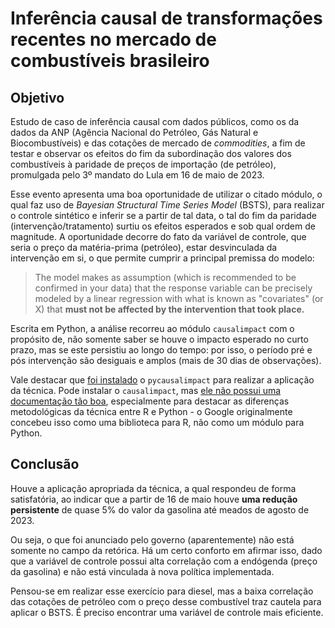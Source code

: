 # Inferência causal de transformações recentes no mercado de combustíveis brasileiro

## Objetivo

Estudo de caso de inferência causal com dados públicos, como os da dados da ANP (Agência Nacional do Petróleo, Gás Natural e Biocombustíveis) e das cotações de mercado de _commodities_, a fim de testar e observar os efeitos do fim da subordinação dos valores dos combustíveis à paridade de preços de importação (de petróleo), promulgada pelo 3º mandato do Lula em 16 de maio de 2023. 

Esse evento apresenta uma boa oportunidade de utilizar o citado módulo, o qual faz uso de _Bayesian Structural Time Series Model_ (BSTS), para realizar o controle sintético e inferir se a partir de tal data, o tal do fim da paridade (intervenção/tratamento) surtiu os efeitos esperados e sob qual ordem de magnitude. A oportunidade decorre do fato da variável de controle, que seria o preço da matéria-prima (petróleo), estar desvinculada da intervenção em si, o que permite cumprir a principal premissa do modelo: 

> The model makes as assumption (which is recommended to be confirmed in your data) that the response variable can be precisely modeled by a linear regression with what is known as "covariates" (or X) that __must not be affected by the intervention that took place.__

Escrita em Python, a análise recorreu ao módulo `causalimpact` com o propósito de, não somente saber se houve o impacto esperado no curto prazo, mas se este persistiu ao longo do tempo: por isso, o período pré e pós intervenção são desiguais e amplos (mais de 30 dias de observações). 

Vale destacar que [foi instalado](https://pypi.org/project/pycausalimpact/) o `pycausalimpact` para realizar a aplicação da técnica. Pode instalar o `causalimpact`, mas [ele não possui uma documentação tão boa](https://pypi.org/project/causalimpact/), especialmente para destacar as diferenças metodológicas da técnica entre R e Python - o Google originalmente concebeu isso como uma biblioteca para R, não como um módulo para Python. 

## Conclusão

Houve a aplicação apropriada da técnica, a qual respondeu de forma satisfatória, ao indicar que a partir de 16 de maio houve __uma redução persistente__ de quase 5% do valor da gasolina até meados de agosto de 2023. 

Ou seja, o que foi anunciado pelo governo (aparentemente) não está somente no campo da retórica. Há um certo conforto em afirmar isso, dado que a variável de controle possui alta correlação com a endógenda (preço da gasolina) e não está vinculada à nova política implementada. 

Pensou-se em realizar esse exercício para diesel, mas a baixa correlação das cotações de petróleo com o preço desse combustível traz cautela para aplicar o BSTS. É preciso encontrar uma variável de controle mais eficiente. 
